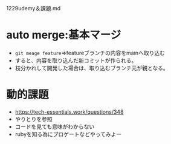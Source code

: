 1229udemy＆課題.md
# auto merge:基本マージ
- `git meage feature`⇒featureブランチの内容をmainへ取り込む
- すると、内容を取り込んだ新コミットが作られる。
- 枝分かれして開発した場合は、取り込むブランチ元が親となる。

# 動的課題
- https://tech-essentials.work/questions/348
- やりとりを参照
- コードを見ても意味がわからない
- rubyを知る為にプロゲートなどやってみよー
